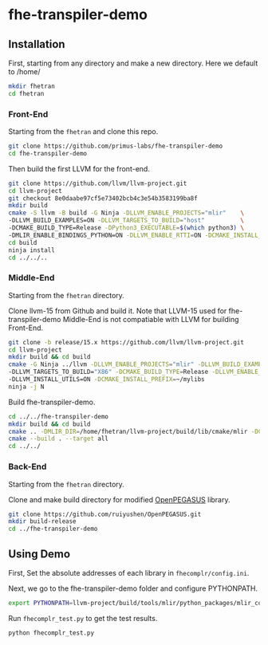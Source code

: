 # fhe-transpiler-demo

## Installation
First, starting from any directory and make a new directory. Here we default to /home/
```bash
mkdir fhetran
cd fhetran
```

### Front-End
Starting from the ``fhetran`` and clone this repo.
```bash
git clone https://github.com/primus-labs/fhe-transpiler-demo
cd fhe-transpiler-demo
```

Then build the first LLVM for the front-end.
```bash
git clone https://github.com/llvm/llvm-project.git
cd llvm-project
git checkout 8e0daabe97cf5e73402bcb4c3e54b3583199ba8f
mkdir build
cmake -S llvm -B build -G Ninja -DLLVM_ENABLE_PROJECTS="mlir"    \
-DLLVM_BUILD_EXAMPLES=ON -DLLVM_TARGETS_TO_BUILD="host"          \
-DCMAKE_BUILD_TYPE=Release -DPython3_EXECUTABLE=$(which python3) \
-DMLIR_ENABLE_BINDINGS_PYTHON=ON -DLLVM_ENABLE_RTTI=ON -DCMAKE_INSTALL_PREFIX=~/mylibs
cd build
ninja install
cd ../../..
```

### Middle-End
Starting from the ``fhetran`` directory.

Clone llvm-15 from Github and build it. Note that LLVM-15 used for fhe-transpiler-demo
Middle-End is not compatiable with LLVM for building Front-End.
```bash
git clone -b release/15.x https://github.com/llvm/llvm-project.git
cd llvm-project
mkdir build && cd build
cmake -G Ninja ../llvm -DLLVM_ENABLE_PROJECTS="mlir" -DLLVM_BUILD_EXAMPLES=ON \
-DLLVM_TARGETS_TO_BUILD="X86" -DCMAKE_BUILD_TYPE=Release -DLLVM_ENABLE_ASSERTIONS=ON \
-DLLVM_INSTALL_UTILS=ON -DCMAKE_INSTALL_PREFIX=~/mylibs
ninja -j N
```

Build fhe-transpiler-demo.
```bash
cd ../../fhe-transpiler-demo
mkdir build && cd build
cmake .. -DMLIR_DIR=/home/fhetran/llvm-project/build/lib/cmake/mlir -DCMAKE_INSTALL_PREFIX=~/mylibs
cmake --build . --target all
cd ../../
```

### Back-End
Starting from the ``fhetran`` directory.

Clone and make build directory for modified [OpenPEGASUS](https://github.com/ruiyushen/OpenPEGASUS) library.
```bash
git clone https://github.com/ruiyushen/OpenPEGASUS.git
mkdir build-release
cd ../fhe-transpiler-demo
```

## Using Demo
First, Set the absolute addresses of each library in ``fhecomplr/config.ini``.

Next, we go to the fhe-transpiler-demo folder and configure PYTHONPATH.
```bash
export PYTHONPATH=llvm-project/build/tools/mlir/python_packages/mlir_core:${PYTHONPATH}
```

Run  ```fhecomplr_test.py``` to get the test results.
```bash
python fhecomplr_test.py
```





